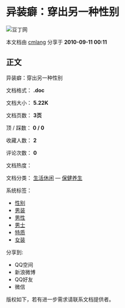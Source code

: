 # 异装癖：穿出另一种性别

![豆丁网](https://hs.douding.cn/images_cn/news/viewMode/end_top_logo.png)

本文档由 [cmlang](https://www.docin.com/cmlang) 分享于 **2010-09-11 00:11** 

## 正文

异装癖：穿出另一种性别

文档格式： **.doc**

文档大小： **5.22K**

文档页数： **3页**

顶 / 踩数： **0 / 0**

收藏人数： **2**

评论次数： **0**

文档热度： 

文档分类： [生活休闲](https://www.docin.com/l-10034-0-0-0-0-1.html) — [保健养生](https://www.docin.com/l-11633-0-0-0-0-1.html)

系统标签： 
- [性别](https://www.docin.com/search.do?searchcat=1003&searchType_banner=p&nkey=%E6%80%A7%E5%88%AB)
- [男装](https://www.docin.com/search.do?searchcat=1003&searchType_banner=p&nkey=%E7%94%B7%E8%A3%85)
- [男性](https://www.docin.com/search.do?searchcat=1003&searchType_banner=p&nkey=%E7%94%B7%E6%80%A7)
- [男士](https://www.docin.com/search.do?searchcat=1003&searchType_banner=p&nkey=%E7%94%B7%E5%A3%AB)
- [特质](https://www.docin.com/search.do?searchcat=1003&searchType_banner=p&nkey=%E7%89%B9%E8%B4%A8)
- [女装](https://www.docin.com/search.do?searchcat=1003&searchType_banner=p&nkey=%E5%A5%B3%E8%A3%85)

分享到:
- QQ空间
- 新浪微博
- QQ好友
- 微信

版权如下，若有进一步需求请联系文档提供者。
<!-- tcd_original_link https://shequ.docin.com/p-79108377.html&symptom=1334 -->
